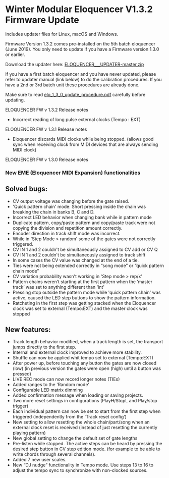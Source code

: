 # Winter Modular Eloquencer V1.3.2 Firmware Update

Includes updater files for Linux, macOS and Windows.

Firmware Version 1.3.2 comes pre-installed on the 5th batch eloquencer (June 2019). You only need to update if you have a Firmware version 1.3.0 or earlier. 

Download the updater here: [ELOQUENCER___UPDATER-master.zip](https://github.com/enoughframes/ELOQUENCER___UPDATER/archive/master.zip)

If you have a first batch eloquencer and you have never updated, please refer to updater manual (link below) to do the calibration procedures. If you have a 2nd or 3rd batch unit these procedures are already done.

Make sure to read [elo_1_3_0_update_procedure.pdf](https://github.com/enoughframes/ELOQUENCER___UPDATER/blob/master/elo_1.3.0_update_procedure.pdf) carefully before updating.

ELOQUENCER FW v 1.3.2 Release notes
- Incorrect reading of long pulse external clocks (Tempo : EXT)

ELOQUENCER FW v 1.3.1 Release notes
- Eloquencer discards MIDI clocks while being stopped. (allows good sync when receiving clock from MIDI devices that are always sending MIDI clock) 

ELOQUENCER FW v 1.3.0 Release notes
### New EME (Eloquencer MIDI Expansion) functionalities
## Solved bugs:
- CV output voltage was changing before the gate raised.
- 'Quick pattern chain' mode: Short pressing inside the chain was breaking the chain in banks B, C and D.
- Incorrect LED behavior when changing bank while in pattern mode
- Duplicate pattern, copy/paste pattern and copy/paste track were not copying the division and repetition amount correctly.
- Encoder direction in track shift mode was incorrect.
- While in 'Step Mode > random' some of the gates were not correctly triggered.
- CV IN 1 and 2 couldn't be simultaneously assigned to CV add or CV Q
- CV IN 1 and 2 couldn't be simultaneously assigned to track shift
- In some cases the CV value was changed at the end of a tie.
- Ties were not being extended correctly in “song mode” or “quick pattern chain mode”
- CV variation probability wasn't working in 'Step mode > rep/x'
- Pattern chains weren’t starting at the first pattern when the ‘master track’ was set to anything different than 'int'
- Pressing stop outside the pattern mode while 'quick pattern chain' was active, caused the LED step buttons to show the pattern information.
- Ratcheting in the first step was getting stacked when the Eloquencer clock was set to external (Tempo:EXT) and the master clock was stopped
## New features:
- Track length behavior modified, when a track length is set, the transport jumps directly to the first step.
- Internal and external clock improved to achieve more stability.
- Shuffle can now be applied whit tempo set to external (Tempo:EXT)
- After power up, before touching any button the gates are now closed (low) (in previous version the gates were open (high) until a button was pressed)
- LIVE REC mode can now record longer notes (TIEs)
- Added ranges to the 'Random mode'
- Configurable LED matrix dimming
- Added confirmation message when loading or saving projects.
- Two more reset settings in configurations (PlayH/StopL and Play/stop trigger)
- Each individual pattern can now be set to start from the first step when triggered (independently from the 'Track reset config’)
- New setting to allow resetting the whole chain/part/song when an external clock reset is received (instead of just resetting the currently
playing pattern)
- New global setting to change the default set of gate lengths
- Pre-listen while stopped. The active steps can be heard by pressing the desired step button in CV step edition mode. (for example to be able to write chords through several channels).
- Added 7 new user scales.
- New “DJ nudge” functionality in Tempo mode. Use steps 13 to 16 to adjust the tempo sync to synchronize with non-clocked sources.

